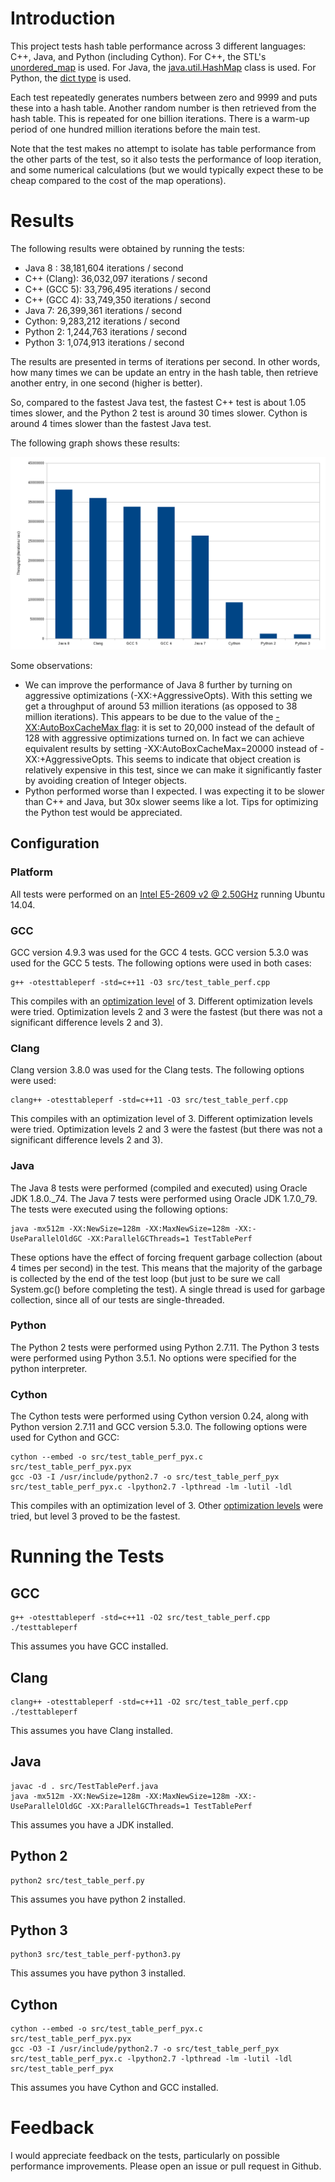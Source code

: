 # Introduction

This project tests hash table performance across 3 different languages: C++, Java, and Python (including Cython). For C++, the STL's
[unordered_map](http://www.cplusplus.com/reference/unordered_map/unordered_map/) is used. For Java, the
[java.util.HashMap](https://docs.oracle.com/javase/8/docs/api/java/util/HashMap.html) class is used. For Python, the
[dict type](https://docs.python.org/2/library/stdtypes.html#mapping-types-dict) is used.

Each test repeatedly generates numbers between zero and 9999 and puts these into a hash table. Another random number is then retrieved from
the hash table. This is repeated for one billion iterations. There is a warm-up period of one hundred million iterations before the main test.

Note that the test makes no attempt to isolate has table performance from the other parts of the test, so it also tests the performance
of loop iteration, and some numerical calculations (but we would typically expect these to be cheap compared to the cost of the map operations).

# Results

The following results were obtained by running the tests:

 * Java 8 : 38,181,604 iterations / second
 * C++ (Clang): 36,032,097 iterations / second
 * C++ (GCC 5): 33,796,495 iterations / second
 * C++ (GCC 4): 33,749,350 iterations / second
 * Java 7: 26,399,361 iterations / second
 * Cython: 9,283,212 iterations / second
 * Python 2: 1,244,763 iterations / second
 * Python 3: 1,074,913 iterations / second

The results are presented in terms of iterations per second. In other words, how many times we can be update an entry in the hash table, then retrieve
another entry, in one second (higher is better).

So, compared to the fastest Java test, the fastest C++ test is about 1.05 times slower, and the Python 2 test is around 30 times slower. Cython
is around 4 times slower than the fastest Java test.

The following graph shows these results:

![Performance Graph](performancegraph.png "Performance Graph")

Some observations:

 * We can improve the performance of Java 8 further by turning on aggressive optimizations (-XX:+AggressiveOpts).
 With this setting we get a throughput of around 53 million iterations (as opposed to 38 million iterations). This appears
 to be due to the value of the [-XX:AutoBoxCacheMax flag](http://grepcode.com/file/repository.grepcode.com/java/root/jdk/openjdk/7-b147/java/lang/Integer.java#584):
 it is set to 20,000 instead of the default of 128 with aggressive optimizations turned on. In fact we can achieve equivalent results by
 setting -XX:AutoBoxCacheMax=20000 instead of -XX:+AggressiveOpts. This seems to indicate that object creation is relatively expensive in this test,
 since we can make it significantly faster by avoiding creation of Integer objects.
 * Python performed worse than I expected. I was expecting it to be slower than C++ and Java, but 30x slower seems like a lot. Tips for optimizing
 the Python test would be appreciated.

## Configuration

### Platform

All tests were performed on an [Intel E5-2609 v2 @ 2.50GHz](http://ark.intel.com/products/75787/Intel-Xeon-Processor-E5-2609-v2-10M-Cache-2_50-GHz)
running Ubuntu 14.04.

### GCC

GCC version 4.9.3 was used for the GCC 4 tests. GCC version 5.3.0 was used for the GCC 5 tests. The following options were used in both cases:

```
g++ -otesttableperf -std=c++11 -O3 src/test_table_perf.cpp
```

This compiles with an [optimization level](https://gcc.gnu.org/onlinedocs/gcc/Optimize-Options.html) of 3.
Different optimization levels were tried. Optimization levels 2 and 3 were the fastest (but there was not a significant difference levels 2 and 3).

### Clang

Clang version 3.8.0 was used for the Clang tests. The following options were used:

```
clang++ -otesttableperf -std=c++11 -O3 src/test_table_perf.cpp
```

This compiles with an optimization level of 3.
Different optimization levels were tried. Optimization levels 2 and 3 were the fastest (but there was not a significant difference levels 2 and 3).

### Java

The Java 8 tests were performed (compiled and executed) using Oracle JDK 1.8.0._74. The Java 7 tests were performed using Oracle JDK 1.7.0_79.
The tests were executed using the following options:

```
java -mx512m -XX:NewSize=128m -XX:MaxNewSize=128m -XX:-UseParallelOldGC -XX:ParallelGCThreads=1 TestTablePerf
```

These options have the effect of forcing frequent garbage collection (about 4 times per second) in the test. This means that the majority
of the garbage is collected by the end of the test loop (but just to be sure we call System.gc() before completing the test). A single thread
is used for garbage collection, since all of our tests are single-threaded.

### Python

The Python 2 tests were performed using Python 2.7.11. The Python 3 tests were performed using Python 3.5.1. No options were specified for the
python interpreter.

### Cython

The Cython tests were performed using Cython version 0.24, along with Python version 2.7.11 and GCC version 5.3.0. The following options were used for
Cython and GCC:

```
cython --embed -o src/test_table_perf_pyx.c  src/test_table_perf_pyx.pyx
gcc -O3 -I /usr/include/python2.7 -o src/test_table_perf_pyx src/test_table_perf_pyx.c -lpython2.7 -lpthread -lm -lutil -ldl
```

This compiles with an optimization level of 3. Other [optimization levels](https://gcc.gnu.org/onlinedocs/gcc/Optimize-Options.html) were tried,
but level 3 proved to be the fastest.

# Running the Tests

## GCC

```
g++ -otesttableperf -std=c++11 -O2 src/test_table_perf.cpp
./testtableperf
```

This assumes you have GCC installed.

## Clang

```
clang++ -otesttableperf -std=c++11 -O2 src/test_table_perf.cpp
./testtableperf
```

This assumes you have Clang installed.

## Java

```
javac -d . src/TestTablePerf.java
java -mx512m -XX:NewSize=128m -XX:MaxNewSize=128m -XX:-UseParallelOldGC -XX:ParallelGCThreads=1 TestTablePerf
```

This assumes you have a JDK installed.

## Python 2

```
python2 src/test_table_perf.py
```

This assumes you have python 2 installed.

## Python 3

```
python3 src/test_table_perf-python3.py
```

This assumes you have python 3 installed.

## Cython

```
cython --embed -o src/test_table_perf_pyx.c  src/test_table_perf_pyx.pyx
gcc -O3 -I /usr/include/python2.7 -o src/test_table_perf_pyx src/test_table_perf_pyx.c -lpython2.7 -lpthread -lm -lutil -ldl
src/test_table_perf_pyx
```

This assumes you have Cython and GCC installed.

# Feedback

I would appreciate feedback on the tests, particularly on possible performance improvements. Please open an issue or pull request in Github.
